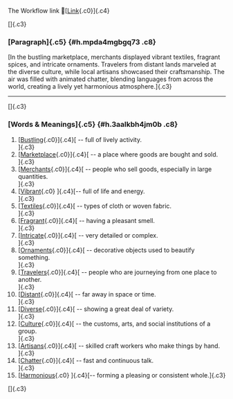 The Workflow link
👏[[Link](https://www.google.com/url?q=http://www.google.com&sa=D&source=editors&ust=1758580618899630&usg=AOvVaw1nOHzn1km0fdJETObDsRrM){.c0}]{.c4}

[]{.c3}

### [Paragraph]{.c5} {#h.mpda4mgbgq73 .c8}

[In the bustling marketplace, merchants displayed vibrant textiles,
fragrant spices, and intricate ornaments. Travelers from distant lands
marveled at the diverse culture, while local artisans showcased their
craftsmanship. The air was filled with animated chatter, blending
languages from across the world, creating a lively yet harmonious
atmosphere.]{.c3}

------------------------------------------------------------------------

[]{.c3}

### [Words & Meanings]{.c5} {#h.3aalkbh4jm0b .c8}

1.  [[Bustling](https://www.google.com/url?q=http://www.google.com&sa=D&source=editors&ust=1758580618900892&usg=AOvVaw0csajf8dxUy6MVzC8AKpKu){.c0}]{.c4}[ --
    full of lively activity.\
    ]{.c3}
2.  [[Marketplace](https://www.google.com/url?q=http://www.google.com&sa=D&source=editors&ust=1758580618901156&usg=AOvVaw0zKPARJ3XAI6uDxihtzGjY){.c0}]{.c4}[ --
    a place where goods are bought and sold.\
    ]{.c3}
3.  [[Merchants](https://www.google.com/url?q=http://www.google.com&sa=D&source=editors&ust=1758580618901425&usg=AOvVaw1XXdx8-XINof1ab5IYdIDM){.c0}]{.c4}[ --
    people who sell goods, especially in large quantities.\
    ]{.c3}
4.  [[Vibrant](https://www.google.com/url?q=http://www.google.com&sa=D&source=editors&ust=1758580618901703&usg=AOvVaw2WIMmMW96z6K-ahYcx0Aka){.c0}
    ]{.c4}[-- full of life and energy.\
    ]{.c3}
5.  [[Textiles](https://www.google.com/url?q=http://www.google.com&sa=D&source=editors&ust=1758580618901942&usg=AOvVaw0Eec3Inp4GnmxG9MBYUlPO){.c0}]{.c4}[ --
    types of cloth or woven fabric.\
    ]{.c3}
6.  [[Fragrant](https://www.google.com/url?q=http://www.google.com&sa=D&source=editors&ust=1758580618902226&usg=AOvVaw3nMtZwIBz52spBMD4oePP8){.c0}]{.c4}[ --
    having a pleasant smell.\
    ]{.c3}
7.  [[Intricate](https://www.google.com/url?q=http://www.google.com&sa=D&source=editors&ust=1758580618902495&usg=AOvVaw3T156FfReVlQVHSNRPnRTO){.c0}]{.c4}[ --
    very detailed or complex.\
    ]{.c3}
8.  [[Ornaments](https://www.google.com/url?q=http://www.google.com&sa=D&source=editors&ust=1758580618902787&usg=AOvVaw0J0QeKhi_ZlfnTtLfuaJTq){.c0}]{.c4}[ --
    decorative objects used to beautify something.\
    ]{.c3}
9.  [[Travelers](https://www.google.com/url?q=http://www.google.com&sa=D&source=editors&ust=1758580618903130&usg=AOvVaw0Wl9XvDrBJ1WsuGdkbLZFd){.c0}]{.c4}[ --
    people who are journeying from one place to another.\
    ]{.c3}
10. [[Distant](https://www.google.com/url?q=http://www.google.com&sa=D&source=editors&ust=1758580618903498&usg=AOvVaw3ju078lqNCVSWrJ-3T8j-u){.c0}]{.c4}[ --
    far away in space or time.\
    ]{.c3}
11. [[Diverse](https://www.google.com/url?q=http://www.google.com&sa=D&source=editors&ust=1758580618903788&usg=AOvVaw10Qz-5eQ3VpcnZa5j___2f){.c0}]{.c4}[ --
    showing a great deal of variety.\
    ]{.c3}
12. [[Culture](https://www.google.com/url?q=http://www.google.com&sa=D&source=editors&ust=1758580618904082&usg=AOvVaw1s_DaCr3oY5JTWE0Wf2Cog){.c0}]{.c4}[ --
    the customs, arts, and social institutions of a group.\
    ]{.c3}
13. [[Artisans](https://www.google.com/url?q=http://www.google.com&sa=D&source=editors&ust=1758580618904447&usg=AOvVaw1CvtBnbJX7ei8NH5mpWg2l){.c0}]{.c4}[ --
    skilled craft workers who make things by hand.\
    ]{.c3}
14. [[Chatter](https://www.google.com/url?q=http://www.google.com&sa=D&source=editors&ust=1758580618904740&usg=AOvVaw2ufA9a1sdjOQHPa_7XCnfe){.c0}]{.c4}[ --
    fast and continuous talk.\
    ]{.c3}
15. [[Harmonious](https://www.google.com/url?q=http://www.google.com&sa=D&source=editors&ust=1758580618904950&usg=AOvVaw2kFyLD5DaYK3R-e-buC2Ji){.c0}
    ]{.c4}[-- forming a pleasing or consistent whole.]{.c3}

[]{.c3}
